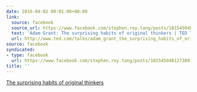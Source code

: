 ```yaml
---
date: 2016-04-02 00:01:00+00:00
link:
  source: facebook
  source_url: https://www.facebook.com/stephen.roy.tang/posts/10154504812738912
  text: 'Adam Grant: The surprising habits of original thinkers | TED Talk'
  url: http://www.ted.com/talks/adam_grant_the_surprising_habits_of_original_thinkers
source: facebook
syndicated:
- type: facebook
  url: https://www.facebook.com/stephen.roy.tang/posts/10154504812738912
title: ''
---
```


[The surprising habits of original thinkers](?language=en)